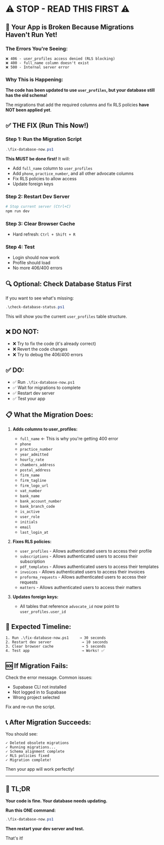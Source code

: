 # ⚠️ STOP - READ THIS FIRST ⚠️

## 🚨 Your App is Broken Because Migrations Haven't Run Yet!

### The Errors You're Seeing:

```
❌ 406 - user_profiles access denied (RLS blocking)
❌ 400 - full_name column doesn't exist
❌ 500 - Internal server error
```

### Why This is Happening:

**The code has been updated to use `user_profiles`, but your database still has the old schema!**

The migrations that add the required columns and fix RLS policies **have NOT been applied yet**.

## ✅ THE FIX (Run This Now!)

### Step 1: Run the Migration Script
```powershell
.\fix-database-now.ps1
```

**This MUST be done first!** It will:
- Add `full_name` column to `user_profiles`
- Add `phone`, `practice_number`, and all other advocate columns
- Fix RLS policies to allow access
- Update foreign keys

### Step 2: Restart Dev Server
```powershell
# Stop current server (Ctrl+C)
npm run dev
```

### Step 3: Clear Browser Cache
- Hard refresh: `Ctrl + Shift + R`

### Step 4: Test
- Login should now work
- Profile should load
- No more 406/400 errors

## 🔍 Optional: Check Database Status First

If you want to see what's missing:
```powershell
.\check-database-status.ps1
```

This will show you the current `user_profiles` table structure.

## ❌ DO NOT:

- ❌ Try to fix the code (it's already correct)
- ❌ Revert the code changes
- ❌ Try to debug the 406/400 errors

## ✅ DO:

- ✅ Run `.\fix-database-now.ps1`
- ✅ Wait for migrations to complete
- ✅ Restart dev server
- ✅ Test your app

## 📋 What the Migration Does:

1. **Adds columns to user_profiles:**
   - `full_name` ← This is why you're getting 400 error
   - `phone`
   - `practice_number`
   - `year_admitted`
   - `hourly_rate`
   - `chambers_address`
   - `postal_address`
   - `firm_name`
   - `firm_tagline`
   - `firm_logo_url`
   - `vat_number`
   - `bank_name`
   - `bank_account_number`
   - `bank_branch_code`
   - `is_active`
   - `user_role`
   - `initials`
   - `email`
   - `last_login_at`

2. **Fixes RLS policies:**
   - `user_profiles` - Allows authenticated users to access their profile
   - `subscriptions` - Allows authenticated users to access their subscription
   - `pdf_templates` - Allows authenticated users to access their templates
   - `invoices` - Allows authenticated users to access their invoices
   - `proforma_requests` - Allows authenticated users to access their requests
   - `matters` - Allows authenticated users to access their matters

3. **Updates foreign keys:**
   - All tables that reference `advocate_id` now point to `user_profiles.user_id`

## 🎯 Expected Timeline:

```
1. Run .\fix-database-now.ps1     → 30 seconds
2. Restart dev server              → 10 seconds
3. Clear browser cache             → 5 seconds
4. Test app                        → Works! ✅
```

## 🆘 If Migration Fails:

Check the error message. Common issues:
- Supabase CLI not installed
- Not logged in to Supabase
- Wrong project selected

Fix and re-run the script.

## 📞 After Migration Succeeds:

You should see:
```
✓ Deleted obsolete migrations
✓ Running migrations...
✓ Schema alignment complete
✓ RLS policies fixed
✓ Migration complete!
```

Then your app will work perfectly!

---

## 🎉 TL;DR

**Your code is fine. Your database needs updating.**

**Run this ONE command:**
```powershell
.\fix-database-now.ps1
```

**Then restart your dev server and test.**

That's it!

